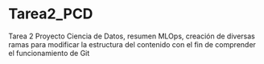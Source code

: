 # Tarea2_PCD
Tarea 2 Proyecto Ciencia de Datos, resumen MLOps, creación de diversas ramas para modificar la estructura del contenido con el fin de comprender el funcionamiento de Git
